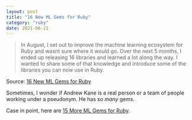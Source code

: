 ```yaml
---
layout: post
title: "16 New ML Gems for Ruby"
category: "ruby"
date: 2021-06-21
---
```


> In August, I set out to improve the machine learning ecosystem for Ruby and wasnt sure where it would go. Over the next 5 months, I ended up releasing 16 libraries and learned a lot along the way. I wanted to share some of that knowledge and introduce some of the libraries you can now use in Ruby.

Source: [16 New ML Gems for Ruby](https://ankane.org/new-ml-gems)

Sometimes, I wonder if Andrew Kane is a real person or a team of people working under a pseudonym.  He has _so many_ gems.

Case in point, here are [15 More ML Gems for Ruby](https://ankane.org/more-ml-gems).
